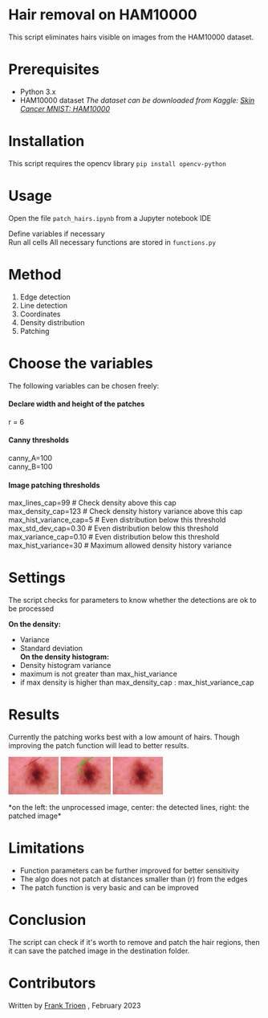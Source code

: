 
# Hair removal on HAM10000
This script eliminates hairs visible on images from the HAM10000 dataset. 

# Prerequisites 

- Python 3.x
- HAM10000 dataset 
*The dataset can be downloaded from Kaggle: [Skin Cancer MNIST: HAM10000
](https://www.kaggle.com/datasets/kmader/skin-cancer-mnist-ham10000)*

# Installation

This script requires the opencv library
`pip install opencv-python`

# Usage

Open the file `patch_hairs.ipynb` from a Jupyter notebook IDE<br>

Define variables if necessary<br>
Run all cells
All necessary functions are stored in `functions.py`

# Method
1. Edge detection
2. Line detection
3. Coordinates
4. Density distribution
5. Patching

# Choose the variables
The following variables can be chosen freely:

#### Declare width and height of the patches
r = 6

#### Canny thresholds
canny_A=100 <br>
canny_B=100

#### Image patching thresholds
max_lines_cap=99 # Check density above this cap<br>
max_density_cap=123 # Check density history variance above this cap<br>
max_hist_variance_cap=5 # Even distribution below this threshold<br>
max_std_dev_cap=0.30 # Even distribution below this threshold<br>
max_variance_cap=0.10 # Even distribution below this threshold<br>
max_hist_variance=30 # Maximum allowed density history variance

# Settings
The script checks for parameters to know whether the detections are ok to be processed

**On the density:**<br>
- Variance<br>
- Standard deviation<br>
**On the density histogram:**<br>
- Density histogram variance<br>
 - maximum is not greater than max_hist_variance
 - if max density is higher than max_density_cap : max_hist_variance_cap


# Results

Currently the patching works best with a low amount of hairs. Though improving the patch function will lead to better results.

<p float="center">
  <img src="https://github.com/Francode77/hair_removal_ham10000/blob/main/assets/OISIC_0024306.jpg" width="100" />
  <img src="https://github.com/Francode77/hair_removal_ham10000/blob/main/assets/pISIC_0024306.jpg" width="100" /> 
  <img src="https://github.com/Francode77/hair_removal_ham10000/blob/main/assets/ISIC_0024306.jpg" width="100" />
</p> 
*on the left: the unprocessed image, center: the detected lines, right: the patched image*

# Limitations
- Function parameters can be further improved for better sensitivity
- The algo does not patch at distances smaller than (r) from the edges
- The patch function is very basic and can be improved

# Conclusion

The script can check if it's worth to remove and patch the hair regions, then it can save the patched image in the destination folder. 

# Contributors

Written by [Frank Trioen](https://www.linkedin.com/in/frank-trioen-21b71135) , February 2023
 